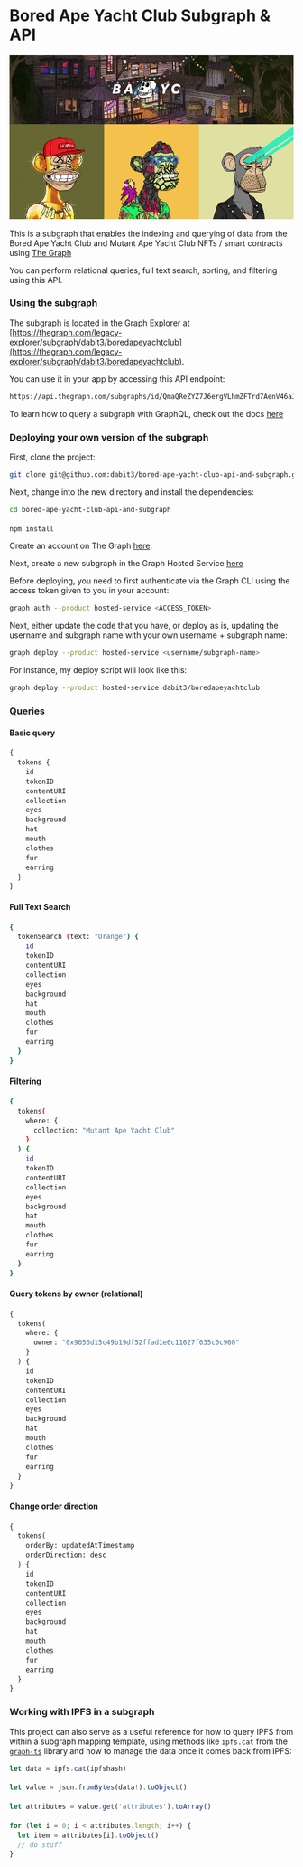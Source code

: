 # Bored Ape Yacht Club Subgraph & API

![Bored Ape Yach Club Subgraph](header.png)

This is a subgraph that enables the indexing and querying of data from the Bored Ape Yacht Club and Mutant Ape Yacht Club NFTs / smart contracts using [The Graph](https://thegraph.com/)

You can perform relational queries, full text search, sorting, and filtering using this API.

### Using the subgraph

The subgraph is located in the Graph Explorer at [https://thegraph.com/legacy-explorer/subgraph/dabit3/boredapeyachtclub](https://thegraph.com/legacy-explorer/subgraph/dabit3/boredapeyachtclub).

You can use it in your app by accessing this API endpoint:

```markdown
https://api.thegraph.com/subgraphs/id/QmaQReZYZ7J6ergVLhmZFTrd7AenV46aJ8c2Y6ohdJ3Dbp
```

To learn how to query a subgraph with GraphQL, check out the docs [here](https://thegraph.com/docs/developer/querying-from-your-app)

### Deploying your own version of the subgraph

First, clone the project:

```sh
git clone git@github.com:dabit3/bored-ape-yacht-club-api-and-subgraph.git
```

Next, change into the new directory and install the dependencies:

```sh
cd bored-ape-yacht-club-api-and-subgraph

npm install
```

Create an account on The Graph [here](https://thegraph.com/legacy-explorer/dashboard).

Next, create a new subgraph in the Graph Hosted Service [here](https://thegraph.com/legacy-explorer/subgraph/create?account=All%20Subgraphs)

Before deploying, you need to first authenticate via the Graph CLI using the access token given to you in your account:

```sh
graph auth --product hosted-service <ACCESS_TOKEN>
```

Next, either update the code that you have, or deploy as is, updating the username and subgraph name with your own username + subgraph name:

```sh
graph deploy --product hosted-service <username/subgraph-name>
```

For instance, my deploy script will look like this:

```sh
graph deploy --product hosted-service dabit3/boredapeyachtclub
```

### Queries

#### Basic query

```graphql
{
  tokens {
    id
    tokenID
    contentURI
    collection
    eyes
    background
    hat
    mouth
    clothes
    fur
    earring
  }
}
```

#### Full Text Search

```sh
{
  tokenSearch (text: "Orange") {
    id
    tokenID
    contentURI
    collection
    eyes
    background
    hat
    mouth
    clothes
    fur
    earring
  }
}
```

#### Filtering

```sh
{
  tokens(
    where: {
      collection: "Mutant Ape Yacht Club"
    }
  ) {
    id
    tokenID
    contentURI
    collection
    eyes
    background
    hat
    mouth
    clothes
    fur
    earring
  }
}
```

#### Query tokens by owner (relational)

```graphql
{
  tokens(
    where: {
      owner: "0x9056d15c49b19df52ffad1e6c11627f035c0c960"
    }
  ) {
    id
    tokenID
    contentURI
    collection
    eyes
    background
    hat
    mouth
    clothes
    fur
    earring
  }
}
```

#### Change order direction

```graphql
{
  tokens(
    orderBy: updatedAtTimestamp
    orderDirection: desc
  ) {
    id
    tokenID
    contentURI
    collection
    eyes
    background
    hat
    mouth
    clothes
    fur
    earring
  }
}
```


### Working with IPFS in a subgraph

This project can also serve as a useful reference for how to query IPFS from within a subgraph mapping template, using methods like `ipfs.cat` from the [`graph-ts`](https://github.com/graphprotocol/graph-ts) library and how to manage the data once it comes back from IPFS:

```javascript
let data = ipfs.cat(ipfshash)

let value = json.fromBytes(data!).toObject()

let attributes = value.get('attributes').toArray()

for (let i = 0; i < attributes.length; i++) {
  let item = attributes[i].toObject()
  // do stuff
}
```